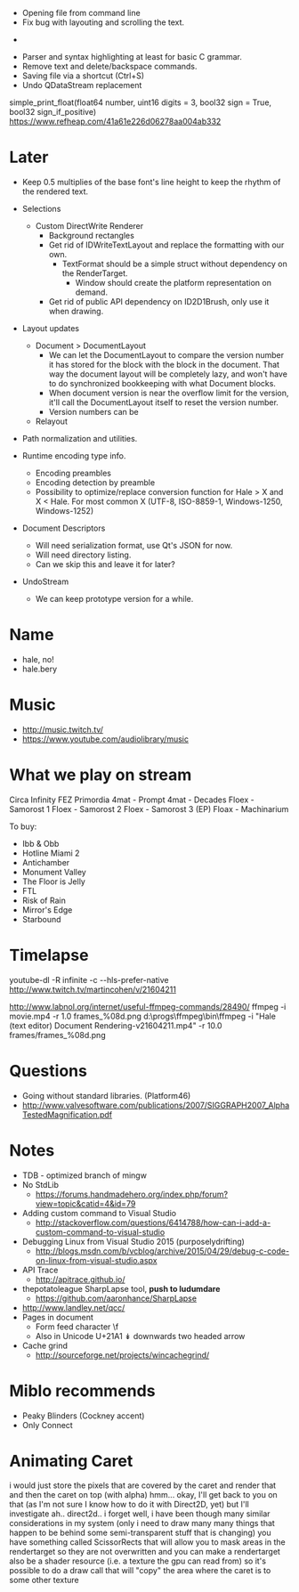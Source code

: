- Opening file from command line
- Fix bug with layouting and scrolling the text.
* ~~~~~~~~~~~~~~~~~~~~~~~~~~~~~~~~~~~~~~~~~~~~~~~~~~~~~~~~~~~~~~~~~~~~~~~~~~~~~~~~~~~~~
- Parser and syntax highlighting at least for basic C grammar.
- Remove text and delete/backspace commands.
- Saving file via a shortcut (Ctrl+S)
- Undo QDataStream replacement

simple_print_float(float64 number, uint16 digits = 3, bool32 sign = True, bool32 sign_if_positive)
https://www.refheap.com/41a61e226d06278aa004ab332

# Later

- Keep 0.5 multiplies of the base font's line height to keep the rhythm of the rendered text.
- Selections
	+ Custom DirectWrite Renderer
		* Background rectangles
		* Get rid of IDWriteTextLayout and replace the formatting with our own.
			- TextFormat should be a simple struct without dependency on the RenderTarget.
				+ Window should create the platform representation on demand.
		* Get rid of public API dependency on ID2D1Brush, only use it when drawing.

- Layout updates
	+ Document > DocumentLayout
		* We can let the DocumentLayout to compare the version number it has stored for the block with the block in the document. That way the document layout will be completely lazy, and won't have to do synchronized bookkeeping with what Document blocks.
		* When document version is near the overflow limit for the version, it'll call the DocumentLayout 
		itself to reset the version number.
		* Version numbers can be 
	+ Relayout

- Path normalization and utilities.
- Runtime encoding type info.
	- Encoding preambles
	- Encoding detection by preamble
	- Possibility to optimize/replace conversion function for Hale > X and X < Hale. For most common X (UTF-8, ISO-8859-1, Windows-1250, Windows-1252)
- Document Descriptors
	+ Will need serialization format, use Qt's JSON for now.
	+ Will need directory listing.
	+ Can we skip this and leave it for later?
- UndoStream
	+ We can keep prototype version for a while.

# Name

- hale, no!
- hale.bery

# Music

- http://music.twitch.tv/
- https://www.youtube.com/audiolibrary/music

# What we play on stream

Circa Infinity
FEZ
Primordia
4mat - Prompt
4mat - Decades
Floex - Samorost 1
Floex - Samorost 2
Floex - Samorost 3 (EP)
Floax - Machinarium

To buy:

- Ibb & Obb
- Hotline Miami 2
- Antichamber
- Monument Valley
- The Floor is Jelly
- FTL
- Risk of Rain
- Mirror's Edge
- Starbound

# Timelapse

youtube-dl -R infinite -c --hls-prefer-native http://www.twitch.tv/martincohen/v/21604211

http://www.labnol.org/internet/useful-ffmpeg-commands/28490/
ffmpeg -i movie.mp4 -r 1.0 frames_%08d.png
d:\progs\ffmpeg\bin\ffmpeg -i "Hale (text editor) Document Rendering-v21604211.mp4" -r 10.0 frames/frames_%08d.png

# Questions

- Going without standard libraries. (Platform46)
- http://www.valvesoftware.com/publications/2007/SIGGRAPH2007_AlphaTestedMagnification.pdf

# Notes

- TDB - optimized branch of mingw
- No StdLib
	- https://forums.handmadehero.org/index.php/forum?view=topic&catid=4&id=79
- Adding custom command to Visual Studio
	- http://stackoverflow.com/questions/6414788/how-can-i-add-a-custom-command-to-visual-studio
- Debugging Linux from Visual Studio 2015 (purposelydrifting)
	+ http://blogs.msdn.com/b/vcblog/archive/2015/04/29/debug-c-code-on-linux-from-visual-studio.aspx
- API Trace
	+ http://apitrace.github.io/
- thepotatoleague SharpLapse tool, **push to ludumdare**
	+ https://github.com/aaronhance/SharpLapse
- http://www.landley.net/qcc/
- Pages in document
	+ Form feed character \f 
	+ Also in Unicode U+21A1 ↡ downwards two headed arrow
- Cache grind
	+ http://sourceforge.net/projects/wincachegrind/

# Miblo recommends

- Peaky Blinders (Cockney accent)
- Only Connect 

# Animating Caret

<d7samurai> i would just store the pixels that are covered by the caret
<d7samurai> and render that and then the caret on top (with alpha)
<martincohen> hmm... okay, I'll get back to you on that (as I'm not sure I know how to do it with Direct2D, yet)
<martincohen> but I'll investigate
<d7samurai> ah.. direct2d.. i forget
<d7samurai> well, i have been though many similar considerations in my system
<d7samurai> (only i need to draw many many things that happen to be behind some semi-transparent stuff that is changing)
<d7samurai> you have something called ScissorRects that will allow you to mask areas in the rendertarget so they are not overwritten
<d7samurai> and you can make a rendertarget also be a shader resource (i.e. a texture the gpu can read from)
<d7samurai> so it's possible to do a draw call that will "copy" the area where the caret is
<d7samurai> to some other texture

